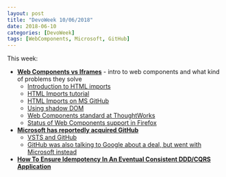 ```yaml
---
layout: post
title: "DevoWeek 10/06/2018"
date: 2018-06-10
categories: [DevoWeek]
tags: [WebComponents, Microsoft, GitHub]
---
```


This week:

* **[Web Components vs Iframes](http://webagility.com/posts/web-components-vs-iframes)** - intro to web components and what kind of problems they solve
  * [Introduction to HTML imports](https://www.webcomponents.org/community/articles/introduction-to-html-imports)
  * [HTML Imports tutorial](https://www.html5rocks.com/en/tutorials/webcomponents/imports/)
  * [HTML Imports on MS GitHub](https://github.com/webcomponents/html-imports)
  * [Using shadow DOM](https://developer.mozilla.org/en-US/docs/Web/Web_Components/Using_shadow_DOM)
  * [Web Components standard at ThoughtWorks](https://www.thoughtworks.com/radar/platforms/web-components-standard)
  * [Status of Web Components support in Firefox](https://developer.mozilla.org/en-US/docs/Web/Web_Components/Status_in_Firefox)
* **[Microsoft has reportedly acquired GitHub](https://www.theverge.com/2018/6/3/17422752/microsoft-github-acquisition-rumors)**
  * [VSTS and GitHub](https://blogs.msdn.microsoft.com/devops/2018/06/04/vsts-github/)
  * [GitHub was also talking to Google about a deal, but went with Microsoft instead](https://www.cnbc.com/2018/06/05/github-interest-from-google-and-others-revenue-about-300-million.html)
* **[How To Ensure Idempotency In An Eventual Consistent DDD/CQRS Application](http://blog.sapiensworks.com/post/2015/08/26/How-To-Ensure-Idempotency)**
